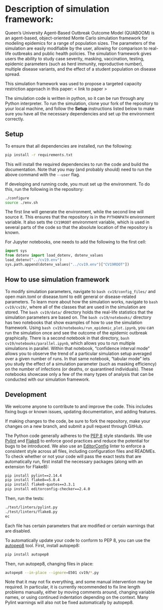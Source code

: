 # Description of simulation framework:

Queen’s University Agent-Based Outbreak Outcome Model (QUABOOM) is an agent-based, object-oriented Monte Carlo simulation framework for modeling epidemics for a range of population sizes. The parameters of the simulation are easily modifiable by the user, allowing for comparison to real-life outbreaks and public health policies. The simulation framework gives users the ability to study case severity, masking, vaccination, testing, epidemic parameters (such as herd immunity, reproductive number), multiple disease variants, and the effect of a student population on disease spread.

This simulation framework was used to propose a targeted capacity restriction approach in this paper: < link to paper > 

The simulation code is written in python, so it can be run through any Python interpreter. To run the simulation, clone your fork of the repository to your local machine, and follow the **Setup** instructions listed below to make sure you have all the necessary dependencies and set up the environment correctly. 

## Setup

To ensure that all dependencies are installed, run the following:

```bash
pip install -r requirements.txt
```

This will install the required dependencies to run the code and
build the documentation. Note that you may (and probably should)
need to run the above command with the `--user` flag.

If developing and running code, you must set up the environment.
To do this, run the following in the repository:

```bash
./configure
source ./env.sh
```

The first line will generate the environment,
while the second line will source it.
This ensures that the repository is in the `PYTHONPATH` environment variable.
It also sets the `CV19ROOT` environment variable, which is used
in several parts of the code so that the absolute location of
the repository is known.

For Jupyter notebooks, one needs to add the following to the first cell:

```python
import sys
from dotenv import load_dotenv, dotenv_values
load_dotenv("../cv19.env")
sys.path.append(dotenv_values("../cv19.env")["CV19ROOT"])
```
## How to use simulation framework

To modify simulation parameters, navigate to ```bash cv19/config_files/``` and open main.toml or disease.toml to edit general or disease-related parameters. To learn more about how the simulation works, navigate to ```bash cv19/cv19/```, where all of the classes that are used in the simulation are stored. The ```bash cv19/data/``` directory holds the real-life statistics that the simulation parameters are based on. The  ```bash cv19/notebooks/``` directory has two notebooks that show examples of how to use the simulation framework. Using ```bash cv19/notebooks/run_epidemic_plot.ipynb```, you can run the simulation once and see the outcome of the epidemic outbreak graphically. There is a second notebook in that directory, ```bash cv19/notebooks/parallel.ipynb```, which allows you to run multiple simulations in parallel. Within that notebook, “confidence interval mode” allows you to observe the trend of a particular simulation setup averaged over a given number of runs. In that same notebook, “tabular mode” lets you study the effect of a simulation parameter (such as masking efficiency) on the number of infections (or deaths, or quarantined individuals). These notebooks showcase only a few of the many types of analysis that can be conducted with our simulation framework.

## Development

We welcome anyone to contribute to and improve the code.
This includes fixing bugs or known issues,
updating documentation, and adding features.

If making changes to the code,
be sure to fork the repository,
make your changes on a new branch,
and submit a pull request through GitHub.

The Python code generally adheres to the
[PEP 8](https://peps.python.org/pep-0008/) style standards.
We use [Pylint](https://pylint.pycqa.org/en/latest/)
and [Flake8](https://flake8.pycqa.org/en/latest/)
to enforce good practices and
reduce the potential for bugs to be introduced.
We also use an [EditorConfig](https://editorconfig.org/) linter
to enforce a consistent style across all files,
including configuration files and READMEs.
To check whether or not your code will pass the exact tests
that are automatically run, first install the necessary packages
(along with an extension for Flake8):

```sh
pip install pylint==2.14.4
pip install flake8==5.0.4
pip install flake8-quotes==3.3.1
pip install editorconfig-checker==2.4.0
```

Then, run the tests:

```sh
./test/linters/pylint.py
./test/linters/flake8.py
ec
```

Each file has certain parameters that are modified
or certain warnings that are disabled.

To automatically update your code to conform to PEP 8,
you can use the [autopep8](https://pypi.org/project/autopep8/) tool.
First, install autopep8:

```sh
pip install autopep8
```

Then, run autopep8, changing files in place:

```sh
autopep8 --in-place --ignore=E501 cv19/*.py
```

Note that it may not fix everything,
and some manual intervention may be required.
In particular, it is currently recommended to
fix line length problems manually,
either by moving comments around,
changing variable names,
or using continued indentation depending on the context.
Many Pylint warnings will also not be fixed automatically
by autopep8.

